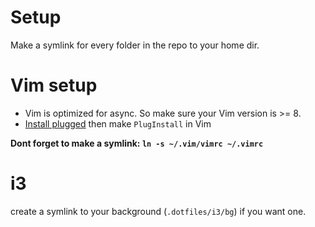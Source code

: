 # Setup
Make a symlink for every folder in the repo to your home dir.

# Vim setup
* Vim is optimized for async. So make sure your Vim version is >= 8.
* [Install plugged](https://github.com/junegunn/vim-plug) then make `PlugInstall` in Vim

__Dont forget to make a symlink: `ln -s ~/.vim/vimrc ~/.vimrc`__

# i3
create a symlink to your background (`.dotfiles/i3/bg`) if you want one.
